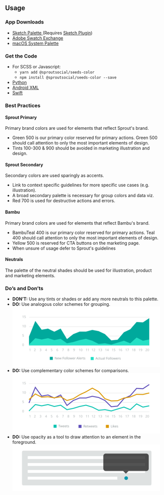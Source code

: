 ## Usage

### App Downloads

- <a href="{{{siteUrl}}}/downloads/seeds-color.{{version}}.sketchpalette" download>Sketch Palette </a>(Requires <a href="https://github.com/andrewfiorillo/sketch-palettes">Sketch Plugin</a>) 
- <a href="{{{siteUrl}}}/downloads/seeds-color.{{version}}.ase" download>Adobe Swatch Exchange</a>
- <a href="{{{siteUrl}}}/downloads/seeds-color.{{version}}.clr" download>macOS System Palette</a>

### Get the Code

- For SCSS or Javascript:
    - `yarn add @sproutsocial/seeds-color`
    - `npm install @sproutsocial/seeds-color --save`
- <a href="{{{siteUrl}}}/downloads/seeds_color.py" download>Python</a>
- <a href="{{{siteUrl}}}/downloads/seeds_color.xml" download>Android XML</a>
- <a href="{{{siteUrl}}}/downloads/UIColor+SeedsColor.swift" download>Swift</a>


### Best Practices

#### Sprout Primary
Primary brand colors are used for elements that reflect Sprout's brand.

- Green 500 is our primary color reserved for primary actions. Green
 500 should call attention to only the most important elements of
 design.
- Tints 100-300 &amp; 900 should be avoided in marketing illustration and design.

#### Sprout Secondary
Secondary colors are used sparingly as accents.

- Link to context specific guidelines for more specific use cases (e.g. illustration).
- A broad secondary palette is necessary for group colors and data viz.
- Red 700 is used for destructive actions and errors.

#### Bambu
Primary brand colors are used for elements that reflect Bambu's brand. 

- BambuTeal 400 is our primary color reserved for primary actions. Teal 400 should call attention to only the most important elements of design. 
- Yellow 500 is reserved for CTA buttons on the marketing page.
- When unsure of usage defer to Sprout's guidelines

#### Neutrals
The palette of the neutral shades should be used for illustration, product and marketing elements.

### Do’s and Don’ts

- **DON’T:** Use any tints or shades or add any more neutrals to this palette.
- **DO:** Use analogous color schemes for grouping.
    ![Analogous](assets/SEEDS-Color-Analogous.svg)
- **DO:** Use complementary color schemes for comparisons.
    ![Complementory](assets/SEEDS-Color-Complementory.svg)
- **DO:** Use opacity as a tool to draw attention to an element in the foreground.
    ![Opacity](assets/SEEDS-Color-Opacity.svg)
